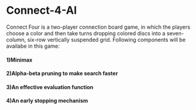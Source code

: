 # Connect-4-AI

Connect Four is a two-player connection board game, in which the players choose a color and then take turns dropping colored discs into a seven-column, six-row vertically suspended grid.
Following components will be availabe in this game:
  #### 1)Minimax
  #### 2)Alpha-beta pruning to make search faster
  #### 3)An effective evaluation function
  #### 4)An early stopping mechanism
